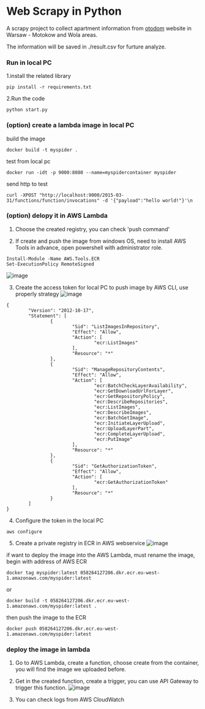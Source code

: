 # Web Scrapy in Python

A scrapy project to collect apartment information from [otodom](https://www.otodom.pl) website in Warsaw - Motokow and Wola areas.

The information will be saved in ./result.csv for furture analyze.


### Run in local PC
1.install the related library
```
pip install -r requirements.txt
```
2.Run the code
```
python start.py
```


### (option) create a lambda image in local PC
build the image
```
docker build -t myspider .
```
test from local pc
```
docker run -idt -p 9000:8080 --name=myspidercontainer myspider
```
send http to test
```
curl -XPOST "http://localhost:9000/2015-03-31/functions/function/invocations" -d '{"payload":"hello world!"}'\n
```

### (option) delopy it in AWS Lambda
1. Choose the created registry, you can check 'push command'

2. If create and push the image from windows OS, need to install AWS Tools in advance, open powershell with administrator role.
```
Install-Module -Name AWS.Tools.ECR
Set-ExecutionPolicy RemoteSigned
```
![image](https://github.com/user-attachments/assets/617403a0-45f8-4e87-a6f6-537378644db6)

3. Create the access token for local PC to push image by AWS CLI, use properly strategy
![image](https://github.com/user-attachments/assets/f2ec3bee-b620-4757-9a3e-1d4f21a114b6)
```
{
        "Version": "2012-10-17",
        "Statement": [
                {
                        "Sid": "ListImagesInRepository",
                        "Effect": "Allow",
                        "Action": [
                                "ecr:ListImages"
                        ],
                        "Resource": "*"
                },
                {
                        "Sid": "ManageRepositoryContents",
                        "Effect": "Allow",
                        "Action": [
                                "ecr:BatchCheckLayerAvailability",
                                "ecr:GetDownloadUrlForLayer",
                                "ecr:GetRepositoryPolicy",
                                "ecr:DescribeRepositories",
                                "ecr:ListImages",
                                "ecr:DescribeImages",
                                "ecr:BatchGetImage",
                                "ecr:InitiateLayerUpload",
                                "ecr:UploadLayerPart",
                                "ecr:CompleteLayerUpload",
                                "ecr:PutImage"
                        ],
                        "Resource": "*"
                },
                {
                        "Sid": "GetAuthorizationToken",
                        "Effect": "Allow",
                        "Action": [
                                "ecr:GetAuthorizationToken"
                        ],
                        "Resource": "*"
                }
        ]
}
```

4. Configure the token in the local PC
```
aws configure
```

5. Create a private registry in ECR in AWS webservice
![image](https://github.com/user-attachments/assets/cbe50d71-16c3-41b5-8e5e-59c44fddfc70)

if want to deploy the image into the AWS Lambda, must rename the image, begin with address of AWS ECR
```
docker tag myspider:latest 058264127206.dkr.ecr.eu-west-1.amazonaws.com/myspider:latest
```
or
```
docker build -t 058264127206.dkr.ecr.eu-west-1.amazonaws.com/myspider:latest .
```
then push the image to the ECR
```
docker push 058264127206.dkr.ecr.eu-west-1.amazonaws.com/myspider:latest
```

### deploy the image in lambda
1. Go to AWS Lambda, create a function, choose create from the container, you will find the image we uploaded before.
2. Get in the created function, create a trigger, you can use API Gateway to trigger this function.
![image](https://github.com/user-attachments/assets/dee99f38-a2a5-4fd0-86e0-32baec740d5e)

3. You can check logs from AWS CloudWatch

